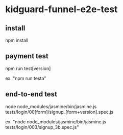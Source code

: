 # kidguard-funnel-e2e-test


## install

npm install


## payment test

npm run test[version]

ex. "npm run testa"

## end-to-end test

node node_modules/jasmine/bin/jasmine.js tests/login/00[form]/signup_[form+version].spec.js

ex. "node node_modules/jasmine/bin/jasmine.js tests/login/003/signup_3b.spec.js"

